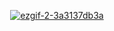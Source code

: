 <div align="center">


[![ezgif-2-3a3137db3a](https://github.com/user-attachments/assets/8db6f791-db45-4e39-a95a-6be6a788dd22)](https://youtu.be/p_CYzC-kNkQ)
